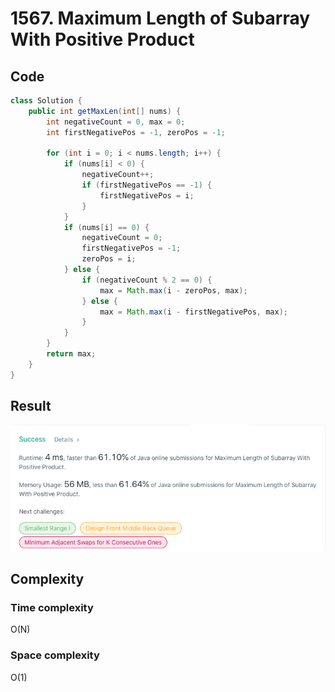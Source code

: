 # 1567. Maximum Length of Subarray With Positive Product
## Code
```java
class Solution {
    public int getMaxLen(int[] nums) {
        int negativeCount = 0, max = 0;
        int firstNegativePos = -1, zeroPos = -1;

        for (int i = 0; i < nums.length; i++) {
            if (nums[i] < 0) {
                negativeCount++;
                if (firstNegativePos == -1) {
                    firstNegativePos = i;
                }
            }
            if (nums[i] == 0) {
                negativeCount = 0;
                firstNegativePos = -1;
                zeroPos = i;
            } else {
                if (negativeCount % 2 == 0) {
                    max = Math.max(i - zeroPos, max);
                } else {
                    max = Math.max(i - firstNegativePos, max);
                }
            }
        }
        return max;
    }
}
```
## Result
![img.png](img.png)

## Complexity
### Time complexity
O(N)
### Space complexity
O(1)